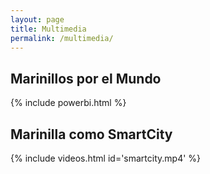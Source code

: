 ```yaml
---
layout: page
title: Multimedia
permalink: /multimedia/
---
```


## Marinillos por el Mundo

{% include powerbi.html %}


## Marinilla como SmartCity
{% include videos.html id='smartcity.mp4' %}
